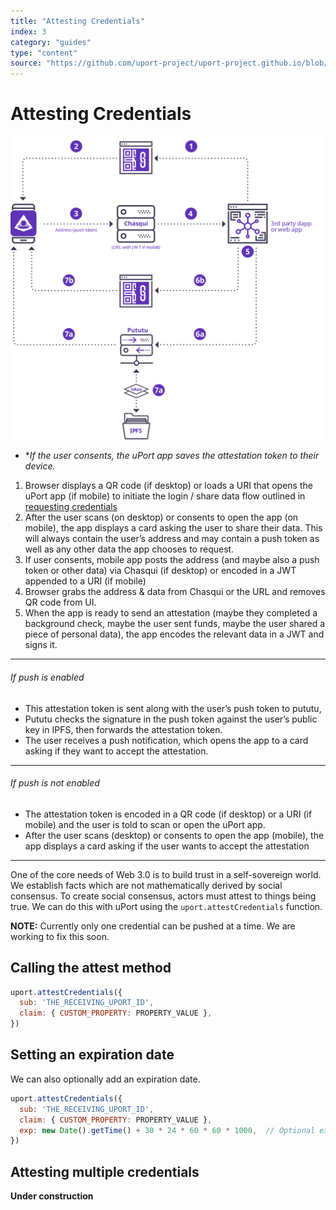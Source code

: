 ```yaml
---
title: "Attesting Credentials"
index: 3
category: "guides"
type: "content"
source: "https://github.com/uport-project/uport-project.github.io/blob/develop/markdown/docs/guides/AttestCredentials.md"
---
```


# Attesting Credentials

![diag](diag3.svg)

 * **If the user consents, the uPort app saves the attestation token to their device.*

<div class="overview-list" markdown=1>

1. Browser displays a QR code (if desktop) or loads a URI that opens the uPort app (if mobile) to initiate the login / share data flow outlined in [requesting credentials](/requestcredentials)
1. After the user scans (on desktop) or consents to open the app (on mobile), the app displays a card asking the user to share their data. This will always contain the user’s address and may contain a push token as well as any other data the app chooses to request.
1. If user consents, mobile app posts the address (and maybe also a push token or other data) via Chasqui (if desktop) or encoded in a JWT appended to a URI (if mobile)
1. Browser grabs the address & data from Chasqui or the URL and removes QR code from UI.
1. When the app is ready to send an attestation (maybe they completed a background check, maybe the user sent funds, maybe the user shared a piece of personal data), the app encodes the relevant data in a JWT and signs it.

</div>
<hr>

###### If push is enabled

<div class="overview-list1" markdown=1>

- This attestation token is sent along with the user’s push token to pututu,
- Pututu checks the signature in the push token against the user’s public key in IPFS, then forwards the attestation token.
- The user receives a push notification, which opens the app to a card asking if they want to accept the attestation.

</div>
<hr>

###### If push is not enabled

<div class="overview-list2" markdown=1>

- The attestation token is encoded in a QR code (if desktop) or a URI (if mobile) and the user is told to scan or open the uPort app.
- After the user scans (desktop) or consents to open the app (mobile), the app displays a card asking if the user wants to accept the attestation

</div>
<hr>

One of the core needs of Web 3.0 is to build trust in a self-sovereign world. We establish facts which are not mathematically derived by social consensus. To create social consensus, actors must attest to things being true. We can do this with uPort using the `uport.attestCredentials` function.

**NOTE:** Currently only one credential can be pushed at a time. We are working to fix this soon.

## Calling the attest method

```js
uport.attestCredentials({
  sub: 'THE_RECEIVING_UPORT_ID',
  claim: { CUSTOM_PROPERTY: PROPERTY_VALUE },
})
```

## Setting an expiration date

We can also optionally add an expiration date.

```js
uport.attestCredentials({
  sub: 'THE_RECEIVING_UPORT_ID',
  claim: { CUSTOM_PROPERTY: PROPERTY_VALUE },
  exp: new Date().getTime() + 30 * 24 * 60 * 60 * 1000,  // Optional expiration
})
```

## Attesting multiple credentials

**Under construction**
